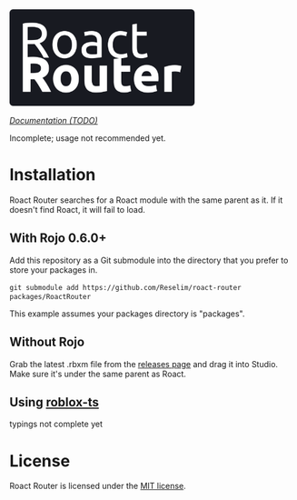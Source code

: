 <img src=".github/logo.png" height="170px">

*[Documentation (TODO)]()*

Incomplete; usage not recommended yet.

# Installation

Roact Router searches for a Roact module with the same parent as it. If it doesn't find Roact, it will fail to load.

## With Rojo 0.6.0+

Add this repository as a Git submodule into the directory that you prefer to store your packages in.

```
git submodule add https://github.com/Reselim/roact-router packages/RoactRouter
```

This example assumes your packages directory is "packages".

## Without Rojo

Grab the latest .rbxm file from the [releases page](https://github.com/Reselim/roact-router/releases) and drag it into Studio. Make sure it's under the same parent as Roact.

## Using [roblox-ts](https://github.com/roblox-ts/roblox-ts)

typings not complete yet

# License

Roact Router is licensed under the [MIT license](LICENSE).